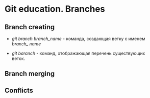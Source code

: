 # Git education. Branches

## Branch creating

* *git branch branch_name* - команда, создающая ветку с именем *branch_ name*

* *git baranch* - команд, отображающая перечень существующих веток.

## Branch merging

## Conflicts